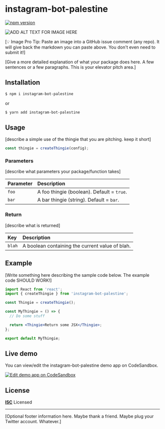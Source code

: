 # instagram-bot-palestine



[![npm version](https://badge.fury.io/js/instagram-bot-palestine.svg)](https://badge.fury.io/js/instagram-bot-palestine)

![ADD ALT TEXT FOR IMAGE HERE](https://user-images.githubusercontent.com/887639/51285828-54e0a580-19be-11e9-8ac8-48153753e445.png)

[💡 Image Pro Tip: Paste an image into a GitHub issue comment (any repo). It will give back the markdown you can paste above. You don't even need to submit it!]

[Give a more detailed explanation of what your package does here. A few sentences or a few paragraphs.
This is your elevator pitch area.]

## Installation

```bash
$ npm i instagram-bot-palestine
```

or

```bash
$ yarn add instagram-bot-palestine
```

## Usage

[describe a simple use of the thingie that you are pitching. keep it short]

```js
const thingie = createThingie(config);
```

### Parameters

[describe what parameters your package/function takes]

| Parameter | Description                                |
| :-------- | :----------------------------------------- |
| `foo`     | A foo thingie (boolean). Default = `true`. |
| `bar`     | A bar thingie (string). Default = `bar`.   |

### Return

[describe what is returned]

| Key    | Description                                     |
| :----- | :---------------------------------------------- |
| `blah` | A boolean containing the current value of blah. |

## Example

[Write something here describing the sample code below. The example code SHOULD WORK!]

```jsx
import React from 'react';
import { createThingie } from 'instagram-bot-palestine';

const Thingie = createThingie();

const MyThingie = () => {
  // Do some stuff

  return <Thingie>Return some JSX</Thingie>;
};

export default MyThingie;
```

## Live demo

You can view/edit the instagram-bot-palestine demo app on CodeSandbox.

[![Edit demo app on CodeSandbox](https://codesandbox.io/static/img/play-codesandbox.svg)](https://codesandbox.io/s/github/donavon/use-step-multi-step-form-demo/tree/master/?module=%2Fsrc%2FDarkModeToggle.jsx)

## License

**[ISC](LICENSE)** Licensed

---

[Optional footer information here. Maybe thank a friend. Maybe plug your Twitter account. Whatever.]
